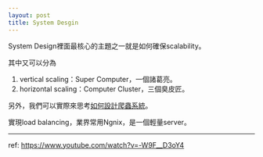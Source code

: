 ```yaml
---
layout: post
title: System Desgin
---
```


System Design裡面最核心的主題之一就是如何確保scalability。

其中又可以分為
1. vertical scaling：Super Computer，一個諸葛亮。
2. horizontal scaling：Computer Cluster，三個臭皮匠。

另外，我們可以實際來思考[如何設計爬蟲系統](https://mp.weixin.qq.com/s/b9biMN_uZSQOM8DnMRieUw)。

實現load balancing，業界常用Ngnix，是一個輕量server。

---

ref:
<https://www.youtube.com/watch?v=-W9F__D3oY4>
